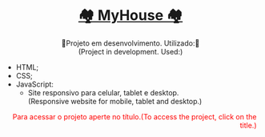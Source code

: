 <h1 align="center">
    <a href="https://rafaelrosasoffice.github.io/MyHouse/" target="_blank">🏘️ MyHouse 🏘️</span></a>
</h1>
<p align="center">🚧Projeto em desenvolvimento. Utilizado:🚧<br>
(Project in development. Used:)</p>

<!--ts-->
* HTML;
* CSS;
* JavaScript:
    * Site responsivo para celular, tablet e desktop.<br>(Responsive website for mobile, tablet and desktop.)
<!--te-->


<p align="right" style="color: red;">Para acessar o projeto aperte no título.(To access the project, click on the title.)</p>

